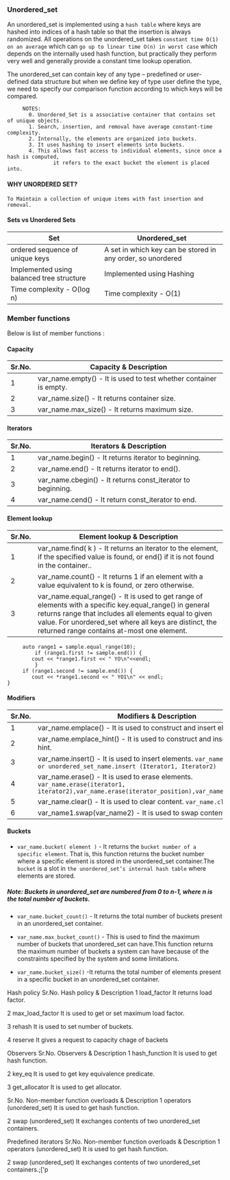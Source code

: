 ### Unordered_set
An unordered_set is implemented using a `hash table` where keys are hashed into indices of a hash table so that the insertion is always randomized. All operations on the unordered_set takes `constant time O(1) on an average` which can `go up to linear time O(n) in worst case` which depends on the internally used hash function, but practically they perform very well and generally provide a constant time lookup operation. 

The unordered_set can contain key of any type – predefined or user-defined data structure but when we define key of type user define the type, we need to specify our comparison function according to which keys will be compared. 

         NOTES:
           0. Unordered_Set is a associative container that contains set of unique objects.
           1. Search, insertion, and removal have average constant-time complexity.
           2. Internally, the elements are organized into buckets.
           3. It uses hashing to insert elements into buckets. 
           4. This allows fast access to individual elements, since once a hash is computed, 
                   it refers to the exact bucket the element is placed into.
                   

#### WHY UNORDERED SET?

    To Maintain a collection of unique items with fast insertion and removal.
    
#### Sets vs Unordered Sets 


|Set|Unordered_set| 
|---------------------------------------|-------------------------------------------------------|
| ordered sequence of unique keys | A set in which key can be stored in any order, so unordered |
| Implemented using balanced tree structure | Implemented using Hashing |
| Time complexity - O(log n) |Time complexity - O(1) |

### Member functions
Below is list of member functions :



#### Capacity

|Sr.No.|	Capacity & Description|
|--|--|
|1|	var_name.empty() - It is used to test whether container is empty.|
|2|	var_name.size() - It returns container size.|
|3|	var_name.max_size() - It returns maximum size.|

#### Iterators

|Sr.No.|	Iterators & Description|
|--|--|
|1|	var_name.begin()  - It returns iterator to beginning.|
|2|	var_name.end()  -  It returns iterator to end().|
|3|	var_name.cbegin()  -  It returns const_iterator to beginning.|
|4|	var_name.cend()  -  It return const_iterator to end.|

#### Element lookup
|Sr.No.|	Element lookup & Description|
|--|--|
|1|	var_name.find( k ) -  It returns an iterator to the element, if the specified value is found, or end() if it is not found in the container..|
|2|	var_name.count() - It returns 1 if an element with a value equivalent to k is found, or zero otherwise.|
|3|	var_name.equal_range() - It is used to get range of elements with a specific key.equal_range() in general returns range that includes all elements equal to given value. For unordered_set where all keys are distinct, the returned range contains at-most one element.

         auto range1 = sample.equal_range(10);
	         if (range1.first != sample.end()) {
			cout << *range1.first << " YO\n"<<endl;
	         }
         if (range1.second != sample.end()) {
			cout << *range1.second << " YO1\n" << endl;
	}

#### Modifiers
|Sr.No.|	Modifiers & Description|
|--|--|
|1|	var_name.emplace()  -  It is used to construct and insert element.
|2|	var_name.emplace_hint()  -  It is used to construct and insert element with hint.
|3	|var_name.insert()  -  It is used to insert elements. `var_name.insert (Value) or unordered_set_name.insert (Iterator1, Iterator2)`
|4	|var_name.erase()  -  It is used to erase elements. `var_name.erase(iterator1, iterator2),var_name.erase(iterator_position),var_name.erase(element)`
|5|	var_name.clear()  -  It is used to clear content. `var_name.clear()`
|6|	var_name1.swap(var_name2)  -  It is used to swap content.

#### Buckets
- ` var_name.bucket( element ) ` - It returns the `bucket number of a specific element`. That is, this function returns the bucket number where a specific element is stored in the unordered_set container.The `bucket` is a slot in `the unordered_set’s internal hash table` where elements are stored.

##### Note: Buckets in unordered_set are numbered from 0 to n-1, where n is the total number of buckets.

- ` var_name.bucket_count() ` - It returns the total number of buckets present in an unordered_set container.

- ` var_name.max_bucket_count() ` - This is used to find the maximum number of buckets that unordered_set can have.This function returns the maximum number of buckets a system can have because of the constraints specified by the system and some limitations.
- ` var_name.bucket_size() ` -It returns the total number of elements present in a specific bucket in an unordered_set container.


Hash policy
Sr.No.	Hash policy & Description
1	load_factor
It returns load factor.

2	max_load_factor
It is used to get or set maximum load factor.

3	rehash
It is used to set number of buckets.

4	reserve
It gives a request to capacity chage of backets

Observers
Sr.No.	Observers & Description
1	hash_function
It is used to get hash function.

2	key_eq
It is used to get key equivalence predicate.

3	get_allocator
It is used to get allocator.

Sr.No.	Non-member function overloads & Description
1	operators (unordered_set)
It is used to get hash function.

2	swap (unordered_set)
It exchanges contents of two unordered_set containers.

Predefined iterators
Sr.No.	Non-member function overloads & Description
1	operators (unordered_set)
It is used to get hash function.

2	swap (unordered_set)
It exchanges contents of two unordered_set containers.;['p



